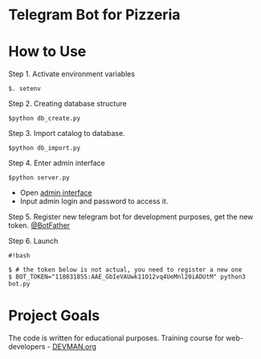 # Telegram Bot for Pizzeria


# How to Use

Step 1. Activate environment variables

```
$. setenv
```

Step 2. Creating database structure

```
$python db_create.py
```

Step 3. Import catalog to database.

```
$python db_import.py
```

Step 4. Enter admin interface

```
$python server.py
```
* Open [admin interface](http://localhost:5000)
* Input admin login and password to access it.


Step 5. Register new telegram bot for development purposes, get the new token. [@BotFather](https://telegram.me/botfather)


Step 6. Launch

```
#!bash

$ # the token below is not actual, you need to register a new one
$ BOT_TOKEN="110831855:AAE_GbIeVAUwk11O12vq4UeMnl20iADUtM" python3 bot.py
```

# Project Goals

The code is written for educational purposes. Training course for web-developers - [DEVMAN.org](https://devman.org)
